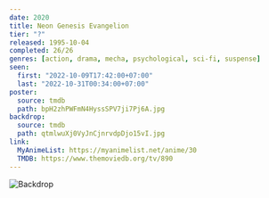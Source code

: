 ```yaml
---
date: 2020
title: Neon Genesis Evangelion
tier: "?"
released: 1995-10-04
completed: 26/26
genres: [action, drama, mecha, psychological, sci-fi, suspense]
seen:
  first: "2022-10-09T17:42:00+07:00"
  last: "2022-10-31T00:34:00+07:00"
poster:
  source: tmdb
  path: bpH2zhPWFmN4HyssSPV7ji7Pj6A.jpg
backdrop:
  source: tmdb
  path: qtmlwuXj0VyJnCjnrvdpDjo15vI.jpg
link:
  MyAnimeList: https://myanimelist.net/anime/30
  TMDB: https://www.themoviedb.org/tv/890
---
```


![Backdrop](https://image.tmdb.org/t/p/w1280/qtmlwuXj0VyJnCjnrvdpDjo15vI.jpg "Source: TMDB")

